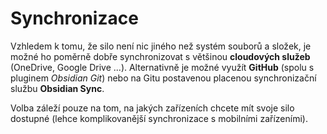 # Synchronizace
Vzhledem k tomu, že silo není nic jiného než systém souborů a složek, je možné ho poměrně dobře synchronizovat s většinou **cloudových služeb** (OneDrive, Google Drive ...). Alternativně je možné využít **GitHub** (spolu s pluginem *Obsidian Git*) nebo na Gitu postavenou placenou synchronizační službu **Obsidian Sync**.

Volba záleží pouze na tom, na jakých zařízeních chcete mít svoje silo dostupné (lehce komplikovanější synchronizace s mobilními zařízeními).

